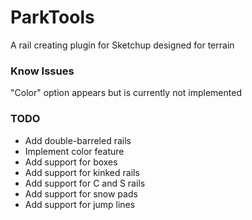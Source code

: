 # ParkTools

A rail creating plugin for Sketchup designed for terrain 

### Know Issues

"Color" option appears but is currently not implemented

### TODO

* Add double-barreled rails
* Implement color feature
* Add support for boxes
* Add support for kinked rails
* Add support for C and S rails
* Add support for snow pads
* Add support for jump lines
